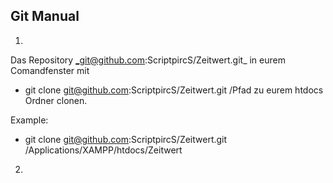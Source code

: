 ## Git Manual

1. 
Das Repository _git@github.com:ScriptpircS/Zeitwert.git_ in eurem Comandfenster mit
- git clone git@github.com:ScriptpircS/Zeitwert.git /Pfad zu eurem htdocs Ordner
clonen.

Example:
- git clone git@github.com:ScriptpircS/Zeitwert.git /Applications/XAMPP/htdocs/Zeitwert

2. 


